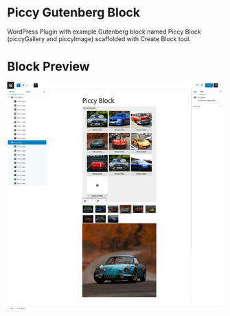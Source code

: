 # Piccy Gutenberg Block
WordPress Plugin with example Gutenberg block named Piccy Block (piccyGallery and piccyImage) scaffolded with Create Block tool.

# Block Preview

![Piccy Gutenberg Block Preview](https://github.com/gitmasz/PiccyGutenbergBlock/blob/master/piccy-block-preview.png?raw=true)